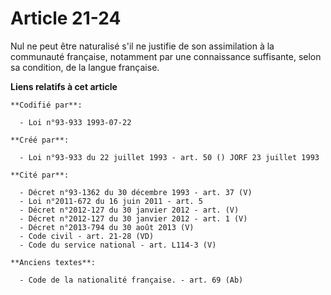 # Article 21-24

Nul ne peut être naturalisé s'il ne justifie de son assimilation à la communauté française, notamment par une connaissance
suffisante, selon sa condition, de la langue française.

**Liens relatifs à cet article**

	**Codifié par**:

	  - Loi n°93-933 1993-07-22

	**Créé par**:

	  - Loi n°93-933 du 22 juillet 1993 - art. 50 () JORF 23 juillet 1993

	**Cité par**:

	  - Décret n°93-1362 du 30 décembre 1993 - art. 37 (V)
	  - Loi n°2011-672 du 16 juin 2011 - art. 5
	  - Décret n°2012-127 du 30 janvier 2012 - art. (V)
	  - Décret n°2012-127 du 30 janvier 2012 - art. 1 (V)
	  - Décret n°2013-794 du 30 août 2013 (V)
	  - Code civil - art. 21-28 (VD)
	  - Code du service national - art. L114-3 (V)

	**Anciens textes**:

	  - Code de la nationalité française. - art. 69 (Ab)

